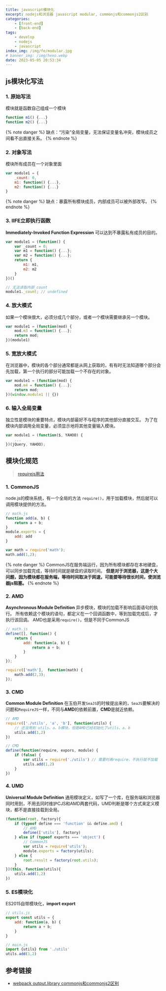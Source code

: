 ```yaml
---
title: javascript模块化
excerpt: nodejs和浏览器 javascript modular, commonjs和commonjs2区别
categories: 
    - [front-end]
    - [back-end]
tags: 
    - develop
    - nodejs
    - javascript
index_img: /img/fe/modular.jpg
# banner_img: /img/hexo.webp
date: 2023-05-05 20:53:34
---
```

## js模块化写法

### 1. 原始写法
模块就是函数自己组成一个模块
```js
function m1() {...}
function m2() {...}
```
{% note danger %}
缺点：“污染”全局变量，无法保证变量名冲突，模块成员之间看不出直接关系。
{% endnote %}

### 2. 对象写法
模块所有成员在一个对象里面
```javascript
var module1 = {
    _count: 0,
    m1: function() {...},
    m2: function() {...}
}
```
{% note danger %}
缺点：暴露所有模块成员，内部成员可以被外部改写。
{% endnote %}

### 3. IIFE立即执行函数
__Immediately-Invoked Function Expression__ 可以达到不暴露私有成员的目的。
```js
var module1 = (function() {
    var _count = 0;
    var m1 = function() {...};
    var m2 = function() {...};
    return {
        m1: m1,
        m2: m2
    }
})()

// 无法读取内部_count
module1._count; // undefined
```

### 4. 放大模式
如果一个模块很大，必须分成几个部分，或者一个模块需要继承另一个模块。
```js
var module1 = (function(mod) {
    mod.m3 = function() {...};
    return mod;
})(module1)
```

### 5. 宽放大模式
在浏览器中，模块的各个部分通常都是从网上获取的，有有时无法知道哪个部分会先加载，第一个执行的部分可能加载一个不存在的对象。
```js
var module1 = (function(mod) {
    mod.m4 = function() {...};
    return mod;
})(window.module1 || {})
```

### 6. 输入全局变量
独立性是模块的重要特点，模块内部最好不与程序的其他部分直接交互。
为了在模块内部调用全局变量，必须显示地将其他变量输入模块。
```js
var module1 = (function($, YAHOO) {
    ...
})(jQuery, YAHOO);
```

## 模块化规范
> [requirejs用法](https://www.ruanyifeng.com/blog/2012/11/require_js.html)
### 1. CommonJS
node.js的模块系统，有一个全局的方法 `require()`，用于加载模块，然后就可以调用模块提供的方法。
```js
// math.js
function add(a, b) {
    return a + b;
}
module.exports = {
    add: add
}
```

```js
var math = require('math');
math.add(1,2);
```
{% note danger %}
CommonJS在服务端运行，因为所有模块都存在本地硬盘，可以同步加载完成，等待时间就是硬盘的读取时间。
__但是对于浏览器，这是个大问题，因为模块都在服务端，等待时间取决于网速，可能要等待很长时间，使浏览器js阻塞。__
{% endnote %}

### 2. AMD
__Asynchronous Module Definition__  异步模块，模块的加载不影响后面语句的执行。
所有依赖这个模块的语句，都定义在一个回调函数中，等到加载完成后，才执行该回调。
AMD也是采用`require()`，但是不同于CommonJS
```js
// math.js
define([], function() {
    return {
        add: function(a, b) {
            return a + b;
        }
    }
});
```
```js
require(['math'],  function(math) {
    math.add(2,3);
});
```

### 3. CMD
__Common Module Definition__ 在玉伯开发`SeaJS`的时候提出来的，`SeaJS`要解决的问题和`RequireJS`一样，不同与**AMD**的依赖前置，**CMD**是就近依赖。
```javascript
// AMD
require(['./utils', 'a', 'b'], function(utils) {
    // 还没用到 utils、a、b模块，但是AMD已经初始化了utils、a、b
    utils.add(1,2)
})

// CMD
define(function(require, expors, module) {
    if (false) {
        var utils = require('./utils') // 需要时再require，不执行就不加载
        utils.add(1,2)
    }
})
```

### 4. UMD
__Universal Module Definition__ 通用模块定义，如写了一个库，在服务端和浏览器同时用到，不用去同时维护CJS和AMD两套代码，UMD判断是哪个方式来定义模块，都不是直接挂载到全局。
```javascript
(function(root, factory){
    if (typeof define === 'function' && define.amd) {
        // AMD
        define(['utils'], factory)
    } else if (typeof exports === 'object') {
        // CommonJS
        var utils = require('utils');
        module.exports = factory(utils);
    } else {
        root.result = factory(root.utils);
    }
})(this, function(utils){
    utils.add(1,2)
})
```

### 5. ES模块化
ES2015自带模块化，__import__ __export__

```javascript
// utils.js
export const utils = {
    add: function(a, b) {
        return a + b;
    }
}

// main.js
import {utils} from './utils'
utils.add(1,2)
```

## 参考链接

- [webpack output.library commonjs和commonjs2区别](https://juejin.cn/post/7140619769853509640)